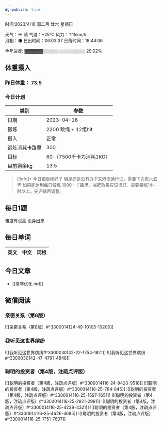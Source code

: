 ```yaml
---
dg-publish: true
---
```



时间:2023/4/16 闰二月 廿六 星期日

天气：☀️   晴 气温：+25°C 风力：↑15km/h  
月相：🌘 日出时间：06:03:37 日落时间：18:44:06

今年进度: ▓▓▓▓▓▓░░░░░░░░░░░░░░ 29.02%

## 体重摄入

### 昨日体重： 73.5
### 今日计划
| 类别           | 参数                    |
| -------------- | ----------------------- |
| 日期           | 2023-04-16               |
| 锻炼           |   2200 跳绳 + 12组hit            |
| 摄入           |  正常 |
| 锻炼消耗卡路里 | 300|
| 目标           | 60      （7500千卡为消耗1KG）                |
| 目前剩余kg               | 13.5                         |


> [!info]+ 今日把表修好了
> 但是还是没有办下来港澳通行证，需要下次周六去弄
> 如果能达到每日锻炼 1000+ 卡路里，减肥效果应该很好，需要锻炼1小时以上。先评估再调整。 


## 每日1题

难度有点高 没弄出来

## 每日单词

| 英文       | 中文       |词根|
| ---------- | ---------- | ---|


## 今日文章

- [[排序优化.md]]

## 微信阅读

<!-- start of weread -->

### 亲密关系（第6版）
![[亲密关系（第6版）#^3300014124-49-10105-10200]]

### 我听见这世界缤纷
![[我听见这世界缤纷#^3300030142-22-1754-1821]]
![[我听见这世界缤纷#^3300030142-47-4791-4848]]

### 聪明的投资者（第4版，注疏点评版）
![[聪明的投资者（第4版，注疏点评版）#^3300014116-24-9420-9518]]
![[聪明的投资者（第4版，注疏点评版）#^3300014116-25-784-845]]
![[聪明的投资者（第4版，注疏点评版）#^3300014116-25-1597-1651]]
![[聪明的投资者（第4版，注疏点评版）#^3300014116-25-2921-2991]]
![[聪明的投资者（第4版，注疏点评版）#^3300014116-25-4239-4321]]
![[聪明的投资者（第4版，注疏点评版）#^3300014116-25-4626-4685]]
![[聪明的投资者（第4版，注疏点评版）#^3300014116-25-7151-7607]]

<!-- end of weread -->
